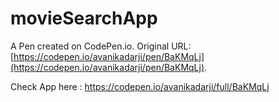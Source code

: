 # movieSearchApp

A Pen created on CodePen.io. Original URL: [https://codepen.io/avanikadarji/pen/BaKMqLj](https://codepen.io/avanikadarji/pen/BaKMqLj).

Check App here : https://codepen.io/avanikadarji/full/BaKMqLj
